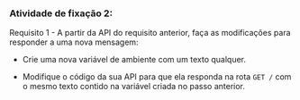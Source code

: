 ###  Atividade de fixação 2:

Requisito 1 - A partir da API do requisito anterior, faça as modificações para responder a uma nova mensagem:

* Crie uma nova variável de ambiente com um texto qualquer.

* Modifique o código da sua API para que ela responda na rota `GET /` com o mesmo texto contido na variável criada no passo anterior.

